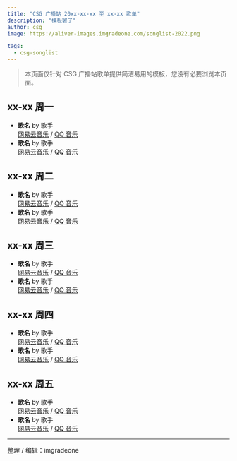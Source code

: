 ```yaml
---
title: "CSG 广播站 20xx-xx-xx 至 xx-xx 歌单"
description: "模板罢了"
author: csg
image: https://aliver-images.imgradeone.com/songlist-2022.png

tags:
  - csg-songlist
---
```


> 本页面仅针对 CSG 广播站歌单提供简洁易用的模板，您没有必要浏览本页面。

<!-- 如果周日有 -->

<!-- 
## xx-xx 周日

- **歌名** by 歌手  
  [网易云音乐]() / [QQ 音乐]()
- **歌名** by 歌手  
  [网易云音乐]() / [QQ 音乐]()

-->

<!-- 如需要 VIP 则如实标注 -->
<!-- 一般按网易云音乐 / QQ 音乐的顺序，如果有必要，可以额外添加咪咕音乐、
bilibili、SoundCloud、YouTube 链接
周杰伦的歌则直接 咪咕音乐 / QQ 音乐
没有版权则删除线 -->

## xx-xx 周一

- **歌名** by 歌手  
  [网易云音乐]() / [QQ 音乐]()
- **歌名** by 歌手  
  [网易云音乐]() / [QQ 音乐]()

## xx-xx 周二

- **歌名** by 歌手  
  [网易云音乐]() / [QQ 音乐]()
- **歌名** by 歌手  
  [网易云音乐]() / [QQ 音乐]()

## xx-xx 周三

- **歌名** by 歌手  
  [网易云音乐]() / [QQ 音乐]()
- **歌名** by 歌手  
  [网易云音乐]() / [QQ 音乐]()

## xx-xx 周四

- **歌名** by 歌手  
  [网易云音乐]() / [QQ 音乐]()
- **歌名** by 歌手  
  [网易云音乐]() / [QQ 音乐]()

## xx-xx 周五

- **歌名** by 歌手  
  [网易云音乐]() / [QQ 音乐]()
- **歌名** by 歌手  
  [网易云音乐]() / [QQ 音乐]()

---

整理 / 编辑：imgradeone
